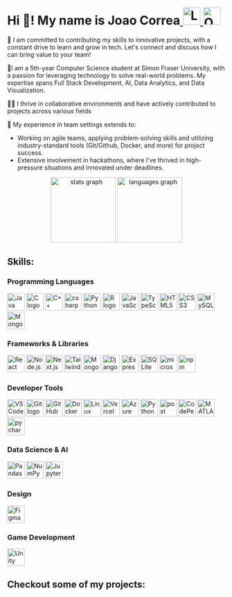 <h1>Hi 👋! My name is Joao Correa<span><a href="https://www.linkedin.com/in/joaoishida/" target="_blank">
    <img src="https://img.shields.io/static/v1?message=LinkedIn&logo=linkedin&label=&color=0077B5&logoColor=white&labelColor=&style=for-the-badge" height="40" height="40" alt="LinkedIn logo" />
  </a>
  <a href="mailto:jvi2@sfu.ca" target="_blank">
    <img src="https://img.shields.io/static/v1?message=Outlook&logo=microsoft-outlook&label=&color=0078D4&logoColor=white&labelColor=&style=for-the-badge" height="40" height="40" alt="Outlook logo" />
  </a></span></h1>
  
<p align="left">
🛜 I am committed to contributing my skills to innovative projects, with a constant drive to learn and grow in tech. Let's connect and discuss how I can bring value to your team!
    
🏫I am a 5th-year Computer Science student at Simon Fraser University, with a passion for leveraging technology to solve real-world problems. My expertise spans Full Stack Development, AI, Data Analytics, and Data Visualization.

👨‍💻 I thrive in collaborative environments and have actively contributed to projects across various fields

🙋 My experience in team settings extends to:

- Working on agile teams, applying problem-solving skills and utilizing industry-standard tools (Git/Github, Docker, and more) for project success.
- Extensive involvement in hackathons, where I’ve thrived in high-pressure situations and innovated under deadlines.
</p>

<div align="center"> 
  <img src="https://github-readme-stats.vercel.app/api?username=JoaoIshida&hide_title=false&hide_rank=false&show_icons=true&include_all_commits=true&count_private=true&disable_animations=false&theme=dracula&locale=en&hide_border=false&order=1" height="150" alt="stats graph" /> 
  <img src="https://github-readme-stats.vercel.app/api/top-langs?username=JoaoIshida&locale=en&hide_title=false&layout=compact&card_width=320&langs_count=5&theme=dracula&hide_border=false&order=2" height="150" alt="languages graph" /> </div>

## Skills:

### Programming Languages
<div align="left">
  <img src="https://skillicons.dev/icons?i=java" height="40" height="40" alt="Java logo" title="Java" />
  <img src="https://cdn.jsdelivr.net/gh/devicons/devicon/icons/c/c-original.svg" height="40" height="40" alt="C logo" title="C" />
  <img src="https://cdn.jsdelivr.net/gh/devicons/devicon/icons/cplusplus/cplusplus-original.svg" height="40" height="40" alt="C++ logo" title="C++" />
  <img src="https://cdn.jsdelivr.net/gh/devicons/devicon/icons/csharp/csharp-original.svg" height="40" height="40" alt="csharp logo" title="C#" />
  <img src="https://skillicons.dev/icons?i=py" height="40" height="40" alt="Python logo" title="Python" />
  <img src="https://skillicons.dev/icons?i=r" height="40" height="40" alt="R logo" title="R" />
  <img src="https://skillicons.dev/icons?i=js" height="40" height="40" alt="JavaScript logo" title="JavaScript" />
  <img src="https://skillicons.dev/icons?i=ts" height="40" height="40" alt="TypeScript logo" title="TypeScript" />
  <img src="https://cdn.jsdelivr.net/gh/devicons/devicon/icons/html5/html5-original.svg" height="40" height="40" alt="HTML5 logo" title="HTML" />
  <img src="https://cdn.jsdelivr.net/gh/devicons/devicon/icons/css3/css3-original.svg" height="40" height="40" alt="CSS3 logo" title="CSS" />
  <img src="https://skillicons.dev/icons?i=mysql" height="40" height="40" alt="MySQL logo" title="SQL" />
  <img src="https://skillicons.dev/icons?i=mongodb" height="40" height="40" alt="MongoDB logo" title="NoSQL" />
</div>

### Frameworks & Libraries
<div align="left">
  <img src="https://skillicons.dev/icons?i=react" height="40" height="40" alt="React logo" title="React" />
  <img src="https://skillicons.dev/icons?i=nodejs" height="40" height="40" alt="Node.js logo" title="Node.js" />
  <img src="https://skillicons.dev/icons?i=nextjs" height="40" height="40" alt="Next.js logo" title="Next.js" />
  <img src="https://skillicons.dev/icons?i=tailwind" height="40" height="40" alt="Tailwind CSS logo" title="Tailwind CSS" />
  <img src="https://skillicons.dev/icons?i=mongodb" height="40" height="40" alt="MongoDB logo" title="MongoDB" />
  <img src="https://skillicons.dev/icons?i=django" height="40" height="40" alt="Django logo" title="Django" />
  <img src="https://skillicons.dev/icons?i=express" height="40" height="40" alt="Express.js logo" title="REST API" />
  <img src="https://skillicons.dev/icons?i=sqlite" height="40" height="40" alt="SQLite logo" title="SQLite" />
  <img src="https://cdn.jsdelivr.net/gh/devicons/devicon/icons/microsoftsqlserver/microsoftsqlserver-plain.svg" height="40" height="40" alt="microsoftsqlserver logo" title="Microsoft SQL Server" />
  <img src="https://cdn.simpleicons.org/npm/CB3837" height="40" height="40" alt="npm logo" title="npm" />
</div>

### Developer Tools
<div align="left">
  <img src="https://skillicons.dev/icons?i=vscode" height="40" height="40" alt="VSCode logo" title="Visual Studio Code" />
  <img src="https://skillicons.dev/icons?i=git" height="40" height="40" alt="Git logo" title="Git" />
  <img src="https://skillicons.dev/icons?i=github" height="40" height="40" alt="GitHub logo" title="GitHub" />
  <img src="https://skillicons.dev/icons?i=docker" height="40" height="40" alt="Docker logo" title="Docker" />
  <img src="https://skillicons.dev/icons?i=linux" height="40" height="40" alt="Linux logo" title="Linux/Ubuntu" />
  <img src="https://skillicons.dev/icons?i=vercel" height="40" height="40" alt="Vercel logo" title="Vercel" />
  <img src="https://skillicons.dev/icons?i=azure" height="40" height="40" alt="Azure logo" title="Azure" />
  <img src="https://www.vectorlogo.zone/logos/python/python-icon.svg" height="40" height="40" alt="Python venv" title="Venv" />
  <img src="https://avatars.slack-edge.com/2024-04-05/6934042159649_ac803d1cddbcbef8f110_512.png" height="40" height="40" alt="post logo" title="postman" />
  <img src="https://skillicons.dev/icons?i=codepen" height="40" height="40" alt="CodePen logo" title="CodePen" />
  <img src="https://skillicons.dev/icons?i=matlab" height="40" height="40" alt="MATLAB logo" title="MATLAB" />
  <img src="https://cdn.jsdelivr.net/gh/devicons/devicon/icons/pycharm/pycharm-original.svg" height="40" height="40" alt="pycharm logo" title="pycharm" />
</div>

### Data Science & AI
<div align="left">
  <img src="https://cdn.jsdelivr.net/gh/devicons/devicon/icons/pandas/pandas-original.svg" height="40" height="40" alt="Pandas logo" title="Pandas" />
  <img src="https://cdn.jsdelivr.net/gh/devicons/devicon/icons/numpy/numpy-original.svg" height="40" height="40" alt="NumPy logo" title="NumPy" />
  <img src="https://cdn.jsdelivr.net/gh/devicons/devicon/icons/jupyter/jupyter-original.svg" height="40" height="40" alt="Jupyter logo" title="Jupyter" />
</div>

### Design
<div align="left">
  <img src="https://skillicons.dev/icons?i=figma" height="40" height="40" alt="Figma logo" title="Figma" />
</div>

### Game Development
<div align="left">
  <img src="https://skillicons.dev/icons?i=unity" height="40" height="40" alt="Unity logo" title="Unity" />
</div>

## Checkout some of my projects:



